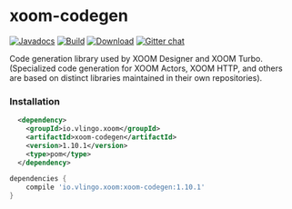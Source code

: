 # xoom-codegen

[![Javadocs](http://javadoc.io/badge/io.vlingo.xoom/xoom-codegen.svg?color=brightgreen)](http://javadoc.io/doc/io.vlingo.xoom/xoom-codegen) [![Build](https://github.com/vlingo/xoom-codegen/workflows/Build/badge.svg)](https://github.com/vlingo/xoom-codegen/actions?query=workflow%3ABuild) [![Download](https://img.shields.io/maven-central/v/io.vlingo.xoom/xoom-codegen?label=maven)](https://search.maven.org/artifact/io.vlingo.xoom/xoom-codegen) [![Gitter chat](https://badges.gitter.im/gitterHQ/gitter.png)](https://gitter.im/vlingo-platform-java/http)

Code generation library used by XOOM Designer and XOOM Turbo. (Specialized code generation for XOOM Actors, XOOM HTTP, and others are based on distinct libraries maintained in their own repositories).

### Installation

```xml
  <dependency>
    <groupId>io.vlingo.xoom</groupId>
    <artifactId>xoom-codegen</artifactId>
    <version>1.10.1</version>
    <type>pom</type>
  </dependency>
```

```gradle
dependencies {
    compile 'io.vlingo.xoom:xoom-codegen:1.10.1'
}
```

